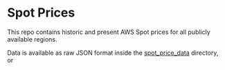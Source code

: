 # Spot Prices

This repo contains historic and present AWS Spot prices for all publicly available regions.

Data is available as raw JSON format inside the [spot_price_data](./spot_price_data) directory, or 
